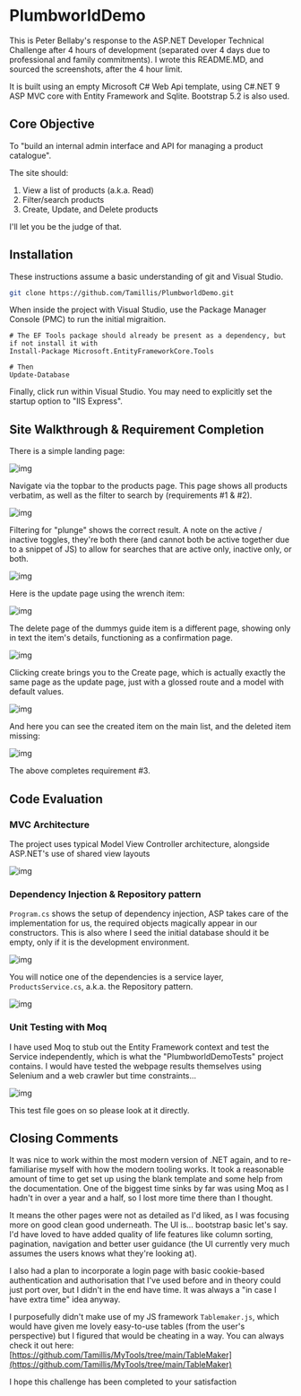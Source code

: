 # PlumbworldDemo

This is Peter Bellaby's response to the ASP.NET Developer Technical Challenge after 4 hours of development (separated over 4 days due to professional and family commitments). I wrote this README.MD, and sourced the screenshots, after the 4 hour limit.

It is built using an empty Microsoft C# Web Api template, using C#.NET 9 ASP MVC core with Entity Framework and Sqlite. Bootstrap 5.2 is also used. 

## Core Objective
To "build an internal admin interface and API for managing a product catalogue".

The site should:
1. View a list of products (a.k.a. Read)
2. Filter/search products
3. Create, Update, and Delete products

I'll let you be the judge of that.

## Installation
These instructions assume a basic understanding of git and Visual Studio.

```bash
git clone https://github.com/Tamillis/PlumbworldDemo.git
```

When inside the project with Visual Studio, use the Package Manager Console (PMC) to run the initial migraition.

```pmc
# The EF Tools package should already be present as a dependency, but if not install it with
Install-Package Microsoft.EntityFrameworkCore.Tools

# Then
Update-Database
```

Finally, click run within Visual Studio. You may need to explicitly set the startup option to "IIS Express".

## Site Walkthrough & Requirement Completion

There is a simple landing page:

![img](./imgs/home.jpg)

Navigate via the topbar to the products page. This page shows all products verbatim, as well as the filter to search by (requirements #1 & #2).

![img](./imgs/products.jpg)

Filtering for "plunge" shows the correct result. A note on the active / inactive toggles, they're both there (and cannot both be active together due to a snippet of JS) to allow for searches that are active only, inactive only, or both.

![img](./imgs/plunge.jpg)

Here is the update page using the wrench item:

![img](./imgs/update.jpg)

The delete page of the dummys guide item is a different page, showing only in text the item's details, functioning as a confirmation page.

![img](./imgs/delete.jpg)

Clicking create brings you to the Create page, which is actually exactly the same page as the update page, just with a glossed route and a model with default values.

![img](./imgs/create.jpg)

And here you can see the created item on the main list, and the deleted item missing:

![img](./imgs/changed_products.jpg)

The above completes requirement #3.

## Code Evaluation

### MVC Architecture
The project uses typical Model View Controller architecture, alongside ASP.NET's use of shared view layouts

![img](./imgs/solution_explorer.jpg)

### Dependency Injection & Repository pattern
`Program.cs` shows the setup of dependency injection, ASP takes care of the implementation for us, the required objects magically appear in our constructors. This is also where I seed the initial database should it be empty, only if it is the development environment.

![img](./imgs/programcs.jpg)

You will notice one of the dependencies is a service layer, `ProductsService.cs`, a.k.a. the Repository pattern.

![img](./imgs/productsservice.jpg)

### Unit Testing with Moq
I have used Moq to stub out the Entity Framework context and test the Service independently, which is what the "PlumbworldDemoTests" project contains. I would have tested the webpage results themselves using Selenium and a web crawler but time constraints...

![img](./imgs/productsservicetests.jpg)

This test file goes on so please look at it directly.

## Closing Comments
It was nice to work within the most modern version of .NET again, and to re-familiarise myself with how the modern tooling works. It took a reasonable amount of time to get set up using the blank template and some help from the documentation. One of the biggest time sinks by far was using Moq as I hadn't in over a year and a half, so I lost more time there than I thought.

It means the other pages were not as detailed as I'd liked, as I was focusing more on good clean good underneath. The UI is... bootstrap basic let's say. I'd have loved to have added quality of life features like column sorting, pagination, navigation and better user guidance (the UI currently very much assumes the users knows what they're looking at).

I also had a plan to incorporate a login page with basic cookie-based authentication and authorisation that I've used before and in theory could just port over, but I didn't in the end have time. It was always a "in case I have extra time" idea anyway.

I purposefully didn't make use of my JS framework `Tablemaker.js`, which would have given me lovely easy-to-use tables (from the user's perspective) but I figured that would be cheating in a way. You can always check it out here: [https://github.com/Tamillis/MyTools/tree/main/TableMaker](https://github.com/Tamillis/MyTools/tree/main/TableMaker)

I hope this challenge has been completed to your satisfaction
